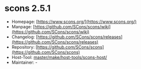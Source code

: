 # scons 2.5.1
 - Homepage: [https://www.scons.org/](https://www.scons.org/)
 - Manpage: [https://github.com/SCons/scons/wiki](https://github.com/SCons/scons/wiki)
 - Changelog: [https://github.com/SCons/scons/releases](https://github.com/SCons/scons/releases)
 - Repository: [https://github.com/SCons/scons](https://github.com/SCons/scons)
 - Host-Tool: [master/make/host-tools/scons-host/](https://github.com/Freetz-NG/freetz-ng/tree/master/make/host-tools/scons-host/)
 - Maintainer: -

